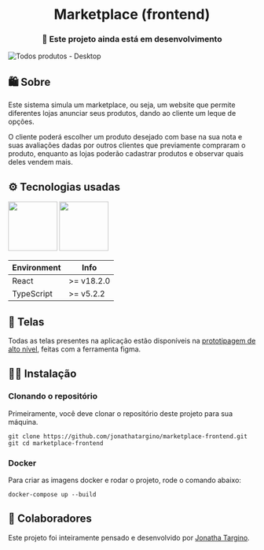 <h1 align="center">Marketplace (frontend)</h1>
<h3 align="center">🚧 Este projeto ainda está em desenvolvimento</h3>

![Todos produtos - Desktop](https://github.com/jonathatargino/marketplace-frontend/assets/102263444/732f4f8d-70ac-49ff-9960-fc030e14bf48)

## 🛍️ Sobre

<p>
  Este sistema simula um marketplace, ou seja, um website que permite diferentes lojas anunciar seus produtos, dando ao cliente um leque de opções. 
</p>
<p>
  O cliente poderá escolher um produto desejado com base na sua nota e suas avaliações dadas por outros clientes que previamente compraram o produto, enquanto as lojas poderão cadastrar produtos e observar quais deles vendem mais.
</p>

## ⚙️ Tecnologias usadas

<div>
  <img
    src="https://github.com/jonathatargino/marketplace-frontend/assets/102263444/74ff189c-4886-4da3-b819-fd8b23f7179f"
    width="100"
    height="100"
  />
  <img
    src="https://github.com/jonathatargino/marketplace-frontend/assets/102263444/a67f834b-0997-4771-bc68-d040dc1506f3"
    width="100"
    height="100"
  />
  &nbsp;&nbsp;&nbsp;&nbsp;&nbsp;&nbsp;
</div>

| Environment | Info |
|---|---|
| React | >= v18.2.0 |
| TypeScript | >= v5.2.2 |

## 🎨 Telas
Todas as telas presentes na aplicação estão disponíveis na <a href="https://www.figma.com/file/2y1V4R6NseevJFE3EPJOwW/Marketplace?type=design&node-id=0%3A1&mode=design&t=RgzDYEoJu7BNPHnd-1">prototipagem de alto nível</a>, feitas com a ferramenta figma.

## 👨‍💻 Instalação
### Clonando o repositório
Primeiramente, você deve clonar o repositório deste projeto para sua máquina.

```
git clone https://github.com/jonathatargino/marketplace-frontend.git
git cd marketplace-frontend
```

### Docker
Para criar as imagens docker e rodar o projeto, rode o comando abaixo:

```
docker-compose up --build
``` 

## 🧑 Colaboradores
Este projeto foi inteiramente pensado e desenvolvido por <a href="https://github.com/jonathatargino">Jonatha Targino</a>.
